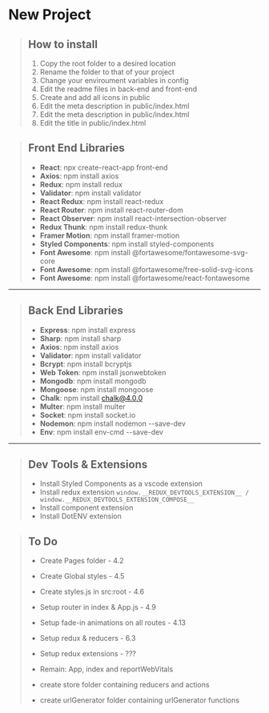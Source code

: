 # New Project

> ## How to install
> 
> 1. Copy the root folder to a desired location  
> 2. Rename the folder to that of your project  
> 3. Change your enviroument variables in config  
> 4. Edit the readme files in back-end and front-end  
> 5. Create and add all icons in public  
> 6. Edit the meta description in public/index.html  
> 6. Edit the meta description in public/index.html  
> 7. Edit the title in public/index.html  


> ## Front End Libraries
> 
> - **React**: npx create-react-app front-end  
> - **Axios**: npm install axios  
> - **Redux**: npm install redux  
> - **Validator**: npm install validator  
> - **React Redux**: npm install react-redux  
> - **React Router**: npm install react-router-dom  
> - **React Observer**: npm install react-intersection-observer  
> - **Redux Thunk**: npm install redux-thunk  
> - **Framer Motion**: npm install framer-motion  
> - **Styled Components**: npm install styled-components  
> - **Font Awesome**: npm install @fortawesome/fontawesome-svg-core
> - **Font Awesome**: npm install @fortawesome/free-solid-svg-icons
> - **Font Awesome**: npm install @fortawesome/react-fontawesome

--------------------------------------

> ## Back End Libraries
> 
> - **Express**: npm install express  
> - **Sharp**: npm install sharp  
> - **Axios**: npm install axios  
> - **Validator**: npm install validator  
> - **Bcrypt**: npm install bcryptjs  
> - **Web Token**: npm install jsonwebtoken  
> - **Mongodb**: npm install mongodb  
> - **Mongoose**: npm install mongoose  
> - **Chalk**: npm install chalk@4.0.0  
> - **Multer**: npm install multer  
> - **Socket**: npm install socket.io  
> - **Nodemon**: npm install nodemon --save-dev  
> - **Env**: npm install env-cmd --save-dev  


--------------------------------------

> ## Dev Tools & Extensions
>
> - Install Styled Components as a vscode extension
> - Install redux extension `window.__REDUX_DEVTOOLS_EXTENSION__ / window.__REDUX_DEVTOOLS_EXTENSION_COMPOSE__`
> - Install component extension
> - Install DotENV extension

> ## To Do
> - Create Pages folder                          - 4.2
> - Create Global styles                         - 4.5
> - Create styles.js in src:root                 - 4.6
> - Setup router in index & App.js               - 4.9
> - Setup fade-in animations on all routes       - 4.13
> - Setup redux & reducers                       - 6.3
> - Setup redux extensions                       - ???
> 
> - Remain: App, index and reportWebVitals
> - create store folder containing reducers and actions
> - create urlGenerator folder containing urlGenerator functions